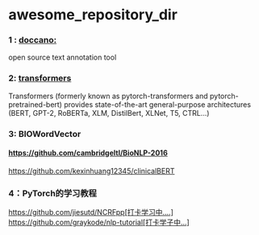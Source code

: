 # awesome_repository_dir

### 1 : [**doccano:**](https://github.com/doccano/doccano)  
open source text annotation tool 
### 2: [transformers ](https://github.com/huggingface/transformers)  
Transformers (formerly known as pytorch-transformers and pytorch-pretrained-bert) provides state-of-the-art general-purpose architectures (BERT, GPT-2, RoBERTa, XLM, DistilBert, XLNet, T5, CTRL...) 
### 3: BIOWordVector 
#### https://github.com/cambridgeltl/BioNLP-2016
https://github.com/kexinhuang12345/clinicalBERT
### 4：PyTorch的学习教程
https://github.com/jiesutd/NCRFpp[打卡学习中....]
https://github.com/graykode/nlp-tutorial[打卡学子中...]
